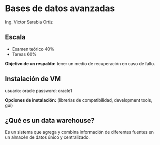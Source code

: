 # Bases de datos avanzadas

Ing. Victor Sarabia Ortiz

## Escala

* Examen teórico 40%
* Tareas 60%

__Objetivo de un respaldo:__ tener un medio de recuperación en caso de fallo.

## Instalación de VM

usuario: oracle 
password: oracle1 


__Opciones de instalación:__ (librerías de compatibilidad, development tools,
gui) 

## ¿Qué es un data warehouse?

Es un sistema que agrega y combina información de diferentes fuentes en un
almacén de datos único y centralizado. 




